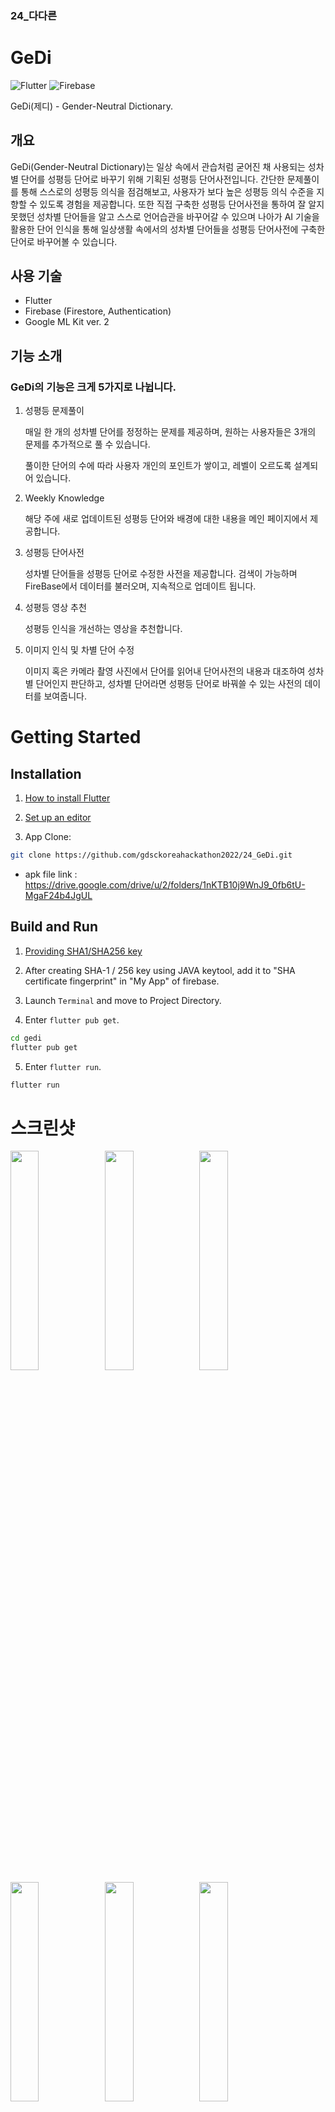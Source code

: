 ### 24_다다른

# GeDi

![Flutter](https://img.shields.io/badge/Dart-Flutter-blue?logo=Flutter)
![Firebase](https://img.shields.io/badge/with-Firebase-FFCC00?logo=Firebase)

GeDi(제디) - Gender-Neutral Dictionary.

## 개요

GeDi(Gender-Neutral Dictionary)는 일상 속에서 관습처럼 굳어진 채 사용되는 성차별 단어를 성평등 단어로 바꾸기 위해 기획된 성평등 단어사전입니다.
간단한 문제풀이를 통해 스스로의 성평등 의식을 점검해보고, 사용자가 보다 높은 성평등 의식 수준을 지향할 수 있도록 경험을 제공합니다.
또한 직접 구축한 성평등 단어사전을 통하여 잘 알지 못했던 성차별 단어들을 알고 스스로 언어습관을 바꾸어갈 수 있으며 나아가 AI 기술을 활용한 단어 인식을 통해 일상생활 속에서의 성차별 단어들을 성평등 단어사전에 구축한 단어로 바꾸어볼 수 있습니다.

## 사용 기술

- Flutter
- Firebase (Firestore, Authentication)
- Google ML Kit ver. 2

## 기능 소개

### GeDi의 기능은 크게 5가지로 나뉩니다.

1. 성평등 문제풀이

    매일 한 개의 성차별 단어를 정정하는 문제를 제공하며, 원하는 사용자들은 3개의 문제를 추가적으로 풀 수 있습니다. 

    풀이한 단어의 수에 따라 사용자 개인의 포인트가 쌓이고, 레벨이 오르도록 설계되어 있습니다.

2. Weekly Knowledge

    해당 주에 새로 업데이트된 성평등 단어와 배경에 대한 내용을 메인 페이지에서 제공합니다.

3. 성평등 단어사전

    성차별 단어들을 성평등 단어로 수정한 사전을 제공합니다. 검색이 가능하며 FireBase에서 데이터를 불러오며, 지속적으로 업데이트 됩니다.

4. 성평등 영상 추천

    성평등 인식을 개선하는 영상을 추천합니다.

5. 이미지 인식 및 차별 단어 수정

    이미지 혹은 카메라 촬영 사진에서 단어를 읽어내 단어사전의 내용과 대조하여 성차별 단어인지 판단하고, 성차별 단어라면 성평등 단어로 바꿔쓸 수 있는 사전의 데이터를 보여줍니다.

# Getting Started

## Installation

1. [How to install Flutter](https://flutter.dev/docs/get-started/install)

2. [Set up an editor](https://flutter.dev/docs/get-started/editor?tab=vscode)

3. App Clone:

```bash
git clone https://github.com/gdsckoreahackathon2022/24_GeDi.git
```

- apk file link : https://drive.google.com/drive/u/2/folders/1nKTB10j9WnJ9_0fb6tU-MgaF24b4JgUL

## Build and Run

1. [Providing SHA1/SHA256 key](https://developers.google.com/android/guides/client-auth)

2. After creating SHA-1 / 256 key using JAVA keytool, add it to "SHA certificate fingerprint" in "My App" of firebase.

3. Launch `Terminal` and move to Project Directory.

4. Enter `flutter pub get`.

```bash
cd gedi
flutter pub get
```

5. Enter `flutter run`.

```bash
flutter run
```

# 스크린샷
<img src="https://user-images.githubusercontent.com/56063805/152618501-7f410556-eaa2-44d0-8cdc-f758496cf163.png" width="30%"><img src="https://user-images.githubusercontent.com/56063805/152618515-31565c4c-2716-4429-bd5a-758f032d1c1c.png" width="30%"><img src="https://user-images.githubusercontent.com/56063805/152618529-ae14900f-794b-4bf8-b152-6b92fe1a364c.png" width="30%">
<img src="https://user-images.githubusercontent.com/56063805/152618524-b2b64ef6-0f84-4372-8c1c-b995abb0bcb4.png" width="30%"><img src="https://user-images.githubusercontent.com/56063805/152618534-170f29e3-d679-42f2-80ea-e25aa1b8db3e.png" width="30%"><img src="https://user-images.githubusercontent.com/56063805/152618548-5d90b176-d683-405d-908b-d531b33fd33a.png" width="30%">
<img src="https://user-images.githubusercontent.com/56063805/152618542-54c34d5a-1dcb-4c2e-bc38-dee00b0ccf9f.png" width="30%"><img src="https://user-images.githubusercontent.com/56063805/152618550-2f155180-4d2c-47cd-8789-814f2159680a.png" width="30%"><img src="https://user-images.githubusercontent.com/56063805/152618556-a0358ef5-1a19-4cf6-9061-432f4335dbac.png" width="30%">
<img src="https://user-images.githubusercontent.com/56063805/152618559-d417af53-8320-4a46-bd7d-4a8d7a738f6f.png" width="30%"><img src="https://user-images.githubusercontent.com/56063805/152618561-696ceb42-8cf4-428f-96e6-208b431ec879.png" width="30%"><img src="https://user-images.githubusercontent.com/56063805/152618566-0ac5da61-f71d-4788-abf6-8460980632c1.png" width="30%">
<img src="https://user-images.githubusercontent.com/56063805/152618569-53393481-cd32-41bf-bd43-5ec34bcb57d4.png" width="30%"><img src="https://user-images.githubusercontent.com/56063805/152618571-b208cf4b-ba62-404e-990c-7359122fdf21.png" width="30%"><img src="https://user-images.githubusercontent.com/56063805/152618579-27efa176-dde7-4888-8fc3-e007203df4dc.png" width="30%">
<img src="https://user-images.githubusercontent.com/56063805/152620479-ed6ab892-73fc-477b-b57a-7089667afe7b.png" width="30%"><img src="https://user-images.githubusercontent.com/56063805/152620480-701ee705-39eb-4e51-bc18-701d98aec7d8.png" width="30%"><img src="https://user-images.githubusercontent.com/56063805/152620482-a01025e9-966f-4f25-b621-54b6cfaf2ad2.png" width="30%">
<img src="https://user-images.githubusercontent.com/56063805/152620484-b65b2a87-a421-4d59-b55c-56f01c2bfe44.png" width="30%"><img src="https://user-images.githubusercontent.com/56063805/152620486-ed3651fa-d688-4e3f-a0ea-6fb8e2ccafac.png" width="30%"><img src="https://user-images.githubusercontent.com/56063805/152620487-5f1e5fda-c653-4345-bd15-be1671dea547.png" width="30%">


# Contributors

- [Yeeun Kim](https://github.com/Yeeunbb)
- [Dain Kang](https://github.com/melli0505)
- [Hyeongcheol Shin](https://github.com/ShinHyeongcheol)
- [Wonhyuk Choi](https://github.com/devluce)

# License

[MIT](https://choosealicense.com/licenses/mit/)
